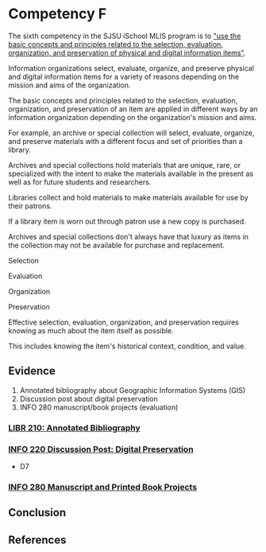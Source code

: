 # Competency F

The sixth competency in the SJSU iSchool MLIS program is to ["use the basic concepts and principles related to the selection, evaluation, organization, and preservation of physical and digital information items"](http://ischool.sjsu.edu/current-students/courses/core-competencies).

Information organizations select, evaluate, organize, and preserve physical and digital information items for a variety of reasons depending on the mission and aims of the organization. 

The basic concepts and principles related to the selection, evaluation, organization, and preservation of an item are applied in different ways by an information organization depending on the organization's mission and aims. 

For example, an archive or special collection will select, evaluate, organize, and preserve materials with a different focus and set of priorities than a library.

Archives and special collections hold materials that are unique, rare, or specialized with the intent to make the materials available in the present as well as for future students and researchers. 

Libraries collect and hold materials to make materials available for use by their patrons. 

If a library item is worn out through patron use a new copy is purchased. 

Archives and special collections don't always have that luxury as items in the collection may not be available for purchase and replacement. 

Selection

Evaluation

Organization

Preservation

Effective selection, evaluation, organization, and preservation requires knowing as much about the item itself as possible. 

This includes knowing the item's historical context, condition, and value.

## Evidence

1. Annotated bibliography about Geographic Information Systems (GIS)
2. Discussion post about digital preservation
3. INFO 280 manuscript/book projects (evaluation)

### [LIBR 210: Annotated Bibliography](http://greeve.github.io/lib/biblio/gis/)

### [INFO 220 Discussion Post: Digital Preservation]() 

- D7

### [INFO 280 Manuscript and Printed Book Projects]()

## Conclusion

## References
